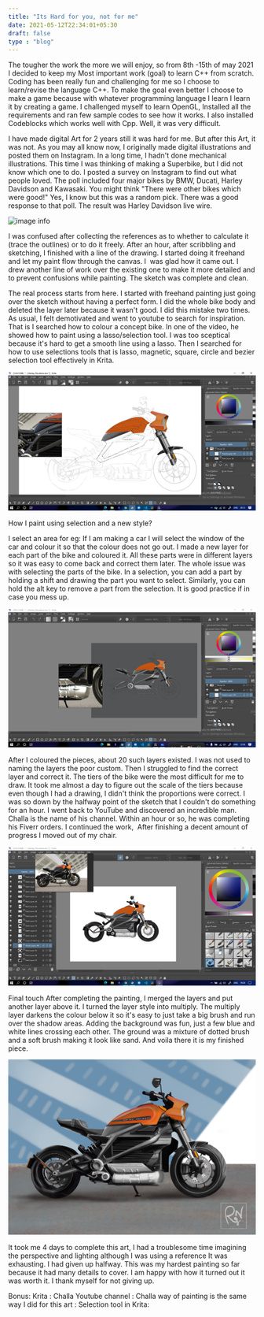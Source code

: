 ```yaml
---
title: "Its Hard for you, not for me"
date: 2021-05-12T22:34:01+05:30
draft: false
type : "blog"
---
```


The tougher the work the more we will enjoy, so from 8th -15th of may 2021 I decided to keep my Most important work (goal) to learn C++ from scratch. Coding has been really fun and challenging for me so I choose to learn/revise the language C++. To make the goal even better I choose to make a game because with whatever programming language I learn I learn it by creating a game. I challenged myself to learn OpenGL, Installed all the requirements and ran few sample codes to see how it works.  I also installed Codeblocks which works well with Cpp. Well, it was very difficult.

I have made digital Art for 2 years still it was hard for me. But after this Art, it was not. As you may all know now, I originally made digital illustrations and posted them on Instagram. In a long time, I hadn't done mechanical illustrations. This time I was thinking of making a Superbike, but I did not know which one to do. I posted a survey on Instagram to find out what people loved. The poll included four major bikes by BMW, Ducati, Harley Davidson and Kawasaki. You might think "There were other bikes which were good!" Yes, I know but this was a random pick. There was a good response to that poll. The result was Harley Davidson live wire.

![image info](https://ibb.co/Rhr8hM0)

I was confused after collecting the references as to whether to calculate it (trace the outlines) or to do it freely. After an hour, after scribbling and sketching, I finished with a line of the drawing. I started doing it freehand and let my paint flow through the canvas. I  was glad how it came out. I drew another line of work over the existing one to make it more detailed and to prevent confusions while painting.  The sketch was complete and clean. 

The real process starts from here. I started with freehand painting just going over the sketch without having a perfect form. I did the whole bike body and deleted the layer later because it wasn't good. I did this mistake two times. As usual, I felt demotivated and went to youtube to search for inspiration. That is I searched how to colour a concept bike. In one of the video, he showed how to paint using a lasso/selection tool. I was too sceptical because it's hard to get a smooth line using a lasso. Then I searched for how to use selections tools that is lasso, magnetic, square, circle and bezier selection tool effectively in Krita. 

![image info](./../../../resources/_gen/images/Screenshot%20(41).png)

How I paint using selection and a new style?

I select an area for eg: If I am making a car I will select the window of the car and colour it so that the colour does not go out. I made a new layer for each part of the bike and coloured it. All these parts were in different layers so it was easy to come back and correct them later. The whole issue was with selecting the parts of the bike. In a selection, you can add a part by holding a shift and drawing the part you want to select. Similarly, you can hold the alt key to remove a part from the selection. It is good practice if in case you mess up. 

![image info](./../../../resources/_gen/images/Screenshot%20(47).png)

After I coloured the pieces, about 20 such layers existed. I was not used to naming the layers the poor custom. Then I struggled to find the correct layer and correct it. The tiers of the bike were the most difficult for me to draw. It took me almost a day to figure out the scale of the tiers because even though I had a drawing, I didn't think the proportions were correct. I was so down by the halfway point of the sketch that I couldn't do something for an hour. I went back to YouTube and discovered an incredible man. Challa is the name of his channel. Within an hour or so, he was completing his Fiverr orders. I continued the work,  After finishing a decent amount of progress I moved out of my chair.

![image info](./../../../resources/_gen/images/Screenshot%20(51).png)

Final touch
After completing the painting, I merged the layers and put another layer above it. I turned the layer style into multiply. The multiply layer darkens the colour below it so it's easy to just take a big brush and run over the shadow areas. Adding the background was fun, just a few blue and white lines crossing each other. The ground was a mixture of dotted brush and a soft brush making it look like sand. 
And voila there it is my finished piece.

![image info](./../../../resources/_gen/images/Harley-Davidson.jpg)

It took me 4 days to complete this art, I had a troublesome time imagining the perspective and lighting although I was using a reference It was exhausting. I had given up halfway. This was my hardest painting so far because it had many details to cover. I am happy with how it turned out it was worth it. I thank myself for not giving up.

Bonus:
Krita : 
Challa Youtube channel :
Challa way of painting is the same way I did for this art : 
Selection tool in Krita: 
